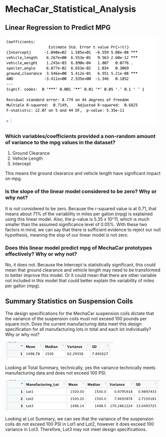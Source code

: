 # MechaCar_Statistical_Analysis

## Linear Regression to Predict MPG
![deliveriable one image](del_one.png)

### Which variables/coefficients provided a non-random amount of variance to the mpg values in the dataset?
1. Ground Clearance
2. Vehicle Length
3. Intercept

This means the ground clearance and vehicle length have significant impact on mpg.

### Is the slope of the linear model considered to be zero? Why or why not?
It is not considered to be zero. Because the r-squared value is at 0.71, that means about 71% of the variablilty in miles per gallon (mpg) is explained using this linear model. Also, the p-value is 5.35 x 10^11, which is much smaller than the assumed significance level of 0.05%. With these two factors in mind, we can say that there is sufficient evidence to reject our null hypothesis, meaning the slop of our linear model is not zero.

### Does this linear model predict mpg of MechaCar prototypes effectively? Why or why not?
No, it does not. Because the Intercept is statistically significant, this could mean that ground clearance and vehicle length may need to be transformed to better improve this model. Or it could mean that there are other variable not included in this model that could better explain the variability of miles per gallon (mpg).

## Summary Statistics on Suspension Coils
The design specifications for the MechaCar suspension coils dictate that the variance of the suspension coils must not exceed 100 pounds per square inch. Does the current manufacturing data meet this design specification for all manufacturing lots in total and each lot individually? Why or why not?

![totalsummary](total_summary.png)

Looking at Total Summary, technically, yes the variance technically meets manufacturing data and does not exceed 100 PSI. 


![lotsummary](lot_summary.png)

Looking at Lot Summary, we can see that the variance of the suspension coils do not exceed 100 PSI in Lot1 and Lot2, however it does exceed 100 variance in Lot3. Therefore, Lot3 may not meet design specifications.

